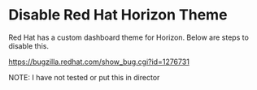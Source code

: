 # Disable Red Hat Horizon Theme

Red Hat has a custom dashboard theme for Horizon.  Below are steps to disable this.

https://bugzilla.redhat.com/show_bug.cgi?id=1276731

NOTE: I have not tested or put this in director

